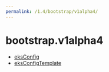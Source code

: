 ```yaml
---
permalink: /1.4/bootstrap/v1alpha4/
---
```


# bootstrap.v1alpha4



* [eksConfig](eksConfig.md)
* [eksConfigTemplate](eksConfigTemplate.md)